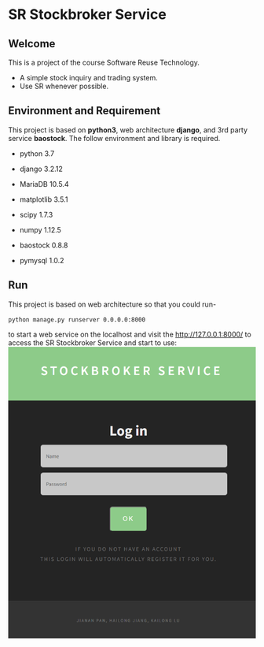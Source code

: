 # SR Stockbroker Service

## Welcome

This is a project of the course Software Reuse Technology.
- A simple stock inquiry and trading system.
- Use SR whenever possible.

## Environment and Requirement

This project is based on **python3**, web architecture **django**, and 3rd party service **baostock**. The follow environment and library is required.

- python 3.7
- django 3.2.12
- MariaDB 10.5.4

- matplotlib 3.5.1
- scipy 1.7.3
- numpy 1.12.5
- baostock 0.8.8
- pymysql 1.0.2

## Run

This project is based on web architecture so that you could run-
```
python manage.py runserver 0.0.0.0:8000
```
to start a web service on the localhost and visit the http://127.0.0.1:8000/ to access the SR Stockbroker Service and 
start to use:
![image](https://github.com/NancyNozomi/sr_stockbroker_serviece/blob/master/readme/readme0.png)